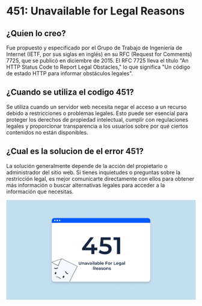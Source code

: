 # 451: Unavailable for Legal Reasons

## ¿Quien lo creo? ##

Fue propuesto y especificado por el Grupo de Trabajo de Ingeniería de Internet (IETF, por sus siglas en inglés) en su RFC (Request for Comments) 7725, que se publicó en diciembre de 2015. El RFC 7725 lleva el título "An HTTP Status Code to Report Legal Obstacles," lo que significa "Un código de estado HTTP para informar obstáculos legales".


## ¿Cuando se utiliza el codigo 451? ##

 Se utiliza cuando un servidor web necesita negar el acceso a un recurso debido a restricciones o problemas legales. Esto puede ser esencial para proteger los derechos de propiedad intelectual, cumplir con regulaciones legales y proporcionar transparencia a los usuarios sobre por qué ciertos contenidos no están disponibles.

 
## ¿Cual es la solucion de el error 451? ##

 La solución generalmente depende de la acción del propietario o administrador del sitio web. Si tienes inquietudes o preguntas sobre la restricción legal, es mejor comunicarte directamente con ellos para obtener más información o buscar alternativas legales para acceder a la información que necesitas.

 ![U+200E](https://github.com/MigueelHub/451UnavailableforLegalReasons/blob/main/451-status-code.png "Imagen")
 
 